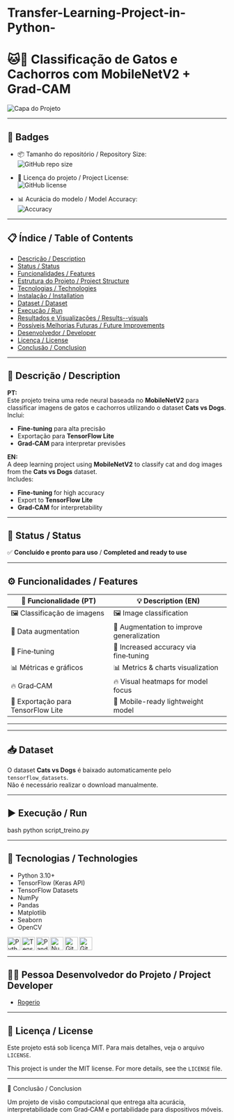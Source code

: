 # Transfer-Learning-Project-in-Python-

# 🐱🐶 Classificação de Gatos e Cachorros com MobileNetV2 + Grad‑CAM

![Capa do Projeto](assets/grad-CAM.png.png)

---

## 🏅 Badges

- 📦 Tamanho do repositório / Repository Size:  
  ![GitHub repo size](https://img.shields.io/github/repo-size/seuusuario/classificacao_gatos_cachorros)

- 📄 Licença do projeto / Project License:  
  ![GitHub license](https://img.shields.io/github/license/seuusuario/classificacao_gatos_cachorros)

- 📊 Acurácia do modelo / Model Accuracy:  
  ![Accuracy](https://img.shields.io/badge/accuracy-95%25-brightgreen)

---

## 📋 Índice / Table of Contents

- [Descrição / Description](#descrição--description)
- [Status / Status](#status--status)
- [Funcionalidades / Features](#funcionalidades--features)
- [Estrutura do Projeto / Project Structure](#estrutura-do-projeto--project-structure)
- [Tecnologias / Technologies](#tecnologias--technologies)
- [Instalação / Installation](#instalação--installation)
- [Dataset / Dataset](#dataset)
- [Execução / Run](#execução--run)
- [Resultados e Visualizações / Results--visuals](#resultados-e-visualizações--results--visuals)
- [Possíveis Melhorias Futuras / Future Improvements](#possíveis-melhorias-futuras--future-improvements)
- [Desenvolvedor / Developer](#desenvolvedor--developer)
- [Licença / License](#licença--license)
- [Conclusão / Conclusion](#conclusão--conclusion)

---

## 📖 Descrição / Description

**PT:**  
Este projeto treina uma rede neural baseada no **MobileNetV2** para classificar imagens de gatos e cachorros utilizando o dataset **Cats vs Dogs**.  
Inclui:
- **Fine‑tuning** para alta precisão
- Exportação para **TensorFlow Lite**
- **Grad‑CAM** para interpretar previsões

**EN:**  
A deep learning project using **MobileNetV2** to classify cat and dog images from the **Cats vs Dogs** dataset.  
Includes:
- **Fine‑tuning** for high accuracy
- Export to **TensorFlow Lite**
- **Grad‑CAM** for interpretability

---

## 🚧 Status / Status

✅ **Concluído e pronto para uso** / **Completed and ready to use**

---

## ⚙️ Funcionalidades / Features

| 🧩 Funcionalidade (PT)                  | 💡 Description (EN)                       |
|-----------------------------------------|-------------------------------------------|
| 🖼️ Classificação de imagens             | 🖼️ Image classification                  |
| 🔄 Data augmentation                    | 🔄 Augmentation to improve generalization |
| 🎯 Fine‑tuning                          | 🎯 Increased accuracy via fine‑tuning     |
| 📊 Métricas e gráficos                   | 📊 Metrics & charts visualization        |
| 🔥 Grad‑CAM                             | 🔥 Visual heatmaps for model focus        |
| 📱 Exportação para TensorFlow Lite      | 📱 Mobile-ready lightweight model         |

---


---

## 📥 Dataset

O dataset **Cats vs Dogs** é baixado automaticamente pelo `tensorflow_datasets`.  
Não é necessário realizar o download manualmente.

---

## ▶️ Execução / Run

bash
python script_treino.py

---

## 🧰 Tecnologias / Technologies

- Python 3.10+
- TensorFlow (Keras API)
- TensorFlow Datasets
- NumPy
- Pandas
- Matplotlib
- Seaborn
- OpenCV

<p>
  <img align="left" alt="Python" width="30px" src="https://cdn.jsdelivr.net/gh/devicons/devicon@latest/icons/python/python-original.svg"/>
  <img align="left" alt="TensorFlow" width="30px" src="https://cdn.jsdelivr.net/gh/devicons/devicon@latest/icons/tensorflow/tensorflow-original.svg"/>
  <img align="left" alt="Pandas" width="30px" src="https://cdn.jsdelivr.net/gh/devicons/devicon@latest/icons/pandas/pandas-original.svg"/>
  <img align="left" alt="Numpy" width="30px" src="https://cdn.jsdelivr.net/gh/devicons/devicon@latest/icons/numpy/numpy-original.svg"/>
  <img align="left" alt="Git" width="30px" src="https://cdn.jsdelivr.net/gh/devicons/devicon@latest/icons/git/git-original.svg"/>
  <img align="left" alt="GitHub" width="30px" src="https://cdn.jsdelivr.net/gh/devicons/devicon@latest/icons/github/github-original.svg"/>
</p>

<br clear="all"/>

---

 ## 👨‍💻 Pessoa Desenvolvedor do Projeto / Project Developer

- [Rogerio](https://github.com/Rogerio5)

---

## 📜 Licença / License

Este projeto está sob licença MIT. Para mais detalhes, veja o arquivo `LICENSE`.

This project is under the MIT license. For more details, see the `LICENSE` file.

---

🏁 Conclusão / Conclusion

Um projeto de visão computacional que entrega alta acurácia, interpretabilidade com Grad‑CAM e portabilidade para dispositivos móveis.
